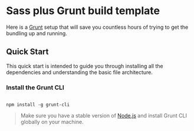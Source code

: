 # Sass plus Grunt build template

Here is a [Grunt](https://gruntjs.com/) setup that will save you countless hours of trying to get the bundling up and running.

## Quick Start

This quick start is intended to guide you through installing all the dependencies and understanding the basic file architecture.

### Install the Grunt CLI

```

npm install -g grunt-cli
```

> Make sure you have a stable version of [Node.js](https://nodejs.org/en/) and install Grunt CLI globally on your machine.


